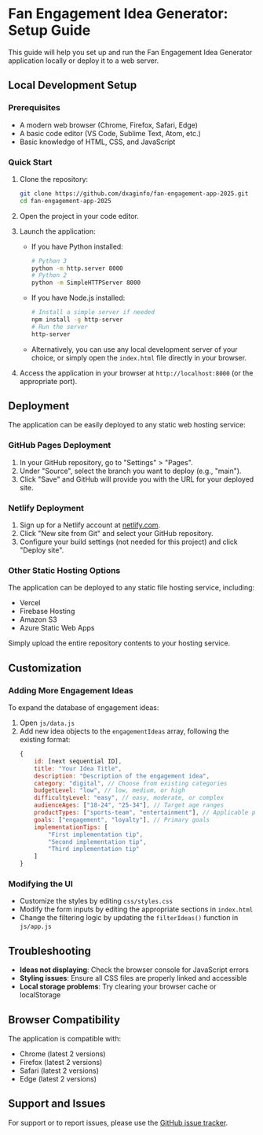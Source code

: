 # Fan Engagement Idea Generator: Setup Guide

This guide will help you set up and run the Fan Engagement Idea Generator application locally or deploy it to a web server.

## Local Development Setup

### Prerequisites

- A modern web browser (Chrome, Firefox, Safari, Edge)
- A basic code editor (VS Code, Sublime Text, Atom, etc.)
- Basic knowledge of HTML, CSS, and JavaScript

### Quick Start

1. Clone the repository:
   ```bash
   git clone https://github.com/dxaginfo/fan-engagement-app-2025.git
   cd fan-engagement-app-2025
   ```

2. Open the project in your code editor.

3. Launch the application:
   - If you have Python installed:
     ```bash
     # Python 3
     python -m http.server 8000
     # Python 2
     python -m SimpleHTTPServer 8000
     ```
   - If you have Node.js installed:
     ```bash
     # Install a simple server if needed
     npm install -g http-server
     # Run the server
     http-server
     ```
   - Alternatively, you can use any local development server of your choice, or simply open the `index.html` file directly in your browser.

4. Access the application in your browser at `http://localhost:8000` (or the appropriate port).

## Deployment

The application can be easily deployed to any static web hosting service:

### GitHub Pages Deployment

1. In your GitHub repository, go to "Settings" > "Pages".
2. Under "Source", select the branch you want to deploy (e.g., "main").
3. Click "Save" and GitHub will provide you with the URL for your deployed site.

### Netlify Deployment

1. Sign up for a Netlify account at [netlify.com](https://www.netlify.com/).
2. Click "New site from Git" and select your GitHub repository.
3. Configure your build settings (not needed for this project) and click "Deploy site".

### Other Static Hosting Options

The application can be deployed to any static file hosting service, including:
- Vercel
- Firebase Hosting
- Amazon S3
- Azure Static Web Apps

Simply upload the entire repository contents to your hosting service.

## Customization

### Adding More Engagement Ideas

To expand the database of engagement ideas:

1. Open `js/data.js`
2. Add new idea objects to the `engagementIdeas` array, following the existing format:
   ```javascript
   {
       id: [next sequential ID],
       title: "Your Idea Title",
       description: "Description of the engagement idea",
       category: "digital", // Choose from existing categories
       budgetLevel: "low", // low, medium, or high
       difficultyLevel: "easy", // easy, moderate, or complex
       audienceAges: ["18-24", "25-34"], // Target age ranges
       productTypes: ["sports-team", "entertainment"], // Applicable product types
       goals: ["engagement", "loyalty"], // Primary goals
       implementationTips: [
           "First implementation tip",
           "Second implementation tip",
           "Third implementation tip"
       ]
   }
   ```

### Modifying the UI

- Customize the styles by editing `css/styles.css`
- Modify the form inputs by editing the appropriate sections in `index.html`
- Change the filtering logic by updating the `filterIdeas()` function in `js/app.js`

## Troubleshooting

- **Ideas not displaying**: Check the browser console for JavaScript errors
- **Styling issues**: Ensure all CSS files are properly linked and accessible
- **Local storage problems**: Try clearing your browser cache or localStorage

## Browser Compatibility

The application is compatible with:
- Chrome (latest 2 versions)
- Firefox (latest 2 versions)
- Safari (latest 2 versions)
- Edge (latest 2 versions)

## Support and Issues

For support or to report issues, please use the [GitHub issue tracker](https://github.com/dxaginfo/fan-engagement-app-2025/issues).